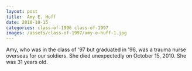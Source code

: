```yaml
---
layout: post
title:  Amy E. Huff
date: 2010-10-15
categories: class-of-1996 class-of-1997
images: /assets/class-of-1997/amy-e-huff-1.jpg 
---
```

Amy, who was in the class of '97 but graduated in '96, was a trauma nurse overseas for our soldiers. She died unexpectedly on October 15, 2010. She was 31 years old.
